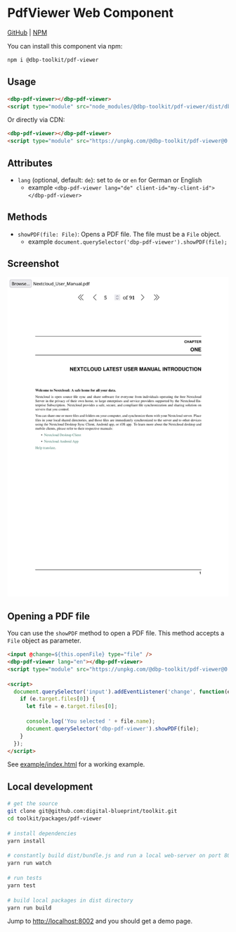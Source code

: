# PdfViewer Web Component

[GitHub](https://github.com/digital-blueprint/toolkit/tree/main/packages/pdf-viewer) |
[NPM](https://www.npmjs.com/package/@dbp-toolkit/pdf-viewer)

You can install this component via npm:

```bash
npm i @dbp-toolkit/pdf-viewer
```

## Usage

```html
<dbp-pdf-viewer></dbp-pdf-viewer>
<script type="module" src="node_modules/@dbp-toolkit/pdf-viewer/dist/dbp-pdf-viewer.js"></script>
```

Or directly via CDN:

```html
<dbp-pdf-viewer></dbp-pdf-viewer>
<script type="module" src="https://unpkg.com/@dbp-toolkit/pdf-viewer@0.0.2/dist/dbp-pdf-viewer.js"></script>
```

## Attributes

- `lang` (optional, default: `de`): set to `de` or `en` for German or English
    - example `<dbp-pdf-viewer lang="de" client-id="my-client-id"></dbp-pdf-viewer>`

## Methods

- `showPDF(file: File)`: Opens a PDF file. The file must be a `File` object.
    - example `document.querySelector('dbp-pdf-viewer').showPDF(file);`

## Screenshot

![screenshot](screenshot.png)

## Opening a PDF file

You can use the `showPDF` method to open a PDF file. This method accepts a `File` object as parameter.

```html
<input @change=${this.openFile} type="file" />
<dbp-pdf-viewer lang="en"></dbp-pdf-viewer>
<script type="module" src="https://unpkg.com/@dbp-toolkit/pdf-viewer@0.0.2/dist/dbp-pdf-viewer.js"></script>

<script>
  document.querySelector('input').addEventListener('change', function(e) {
    if (e.target.files[0]) {
      let file = e.target.files[0];

      console.log('You selected ' + file.name);
      document.querySelector('dbp-pdf-viewer').showPDF(file);
    }
  });
</script>
```

See [example/index.html](example/index.html) for a working example.

## Local development

```bash
# get the source
git clone git@github.com:digital-blueprint/toolkit.git
cd toolkit/packages/pdf-viewer

# install dependencies
yarn install

# constantly build dist/bundle.js and run a local web-server on port 8002 
yarn run watch

# run tests
yarn test

# build local packages in dist directory
yarn run build
```

Jump to <http://localhost:8002> and you should get a demo page.
